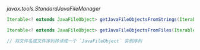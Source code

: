 *javax.tools.StandardJavaFileManager*
```java
Iterable<? extends JavaFileObject> getJavaFileObjectsFromStrings(Iterable<String> fileNames);

Iterable<? extends JavaFileObject> getJavaFileObjectsFromFiles(Iterable<? extends File> files);

// 将文件名或文件序列转译成一个 `JavaFileObject` 实例序列

```
